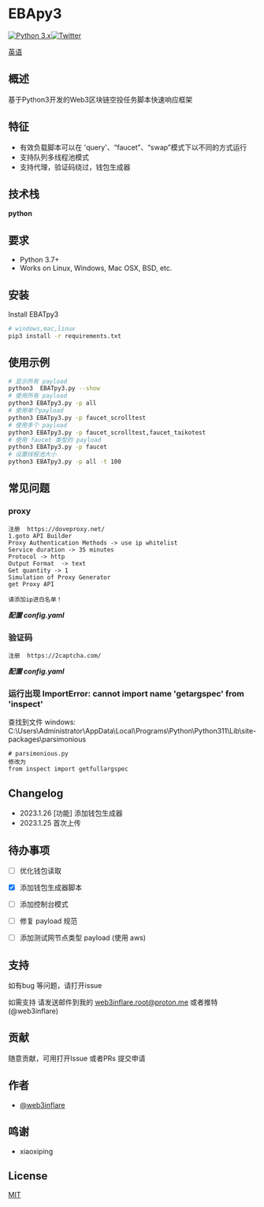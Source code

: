 
# EBApy3
[![Python 3.x](https://img.shields.io/badge/python-3.x-yellow.svg)](https://www.python.org/)[![Twitter](https://img.shields.io/badge/twitter-@web3inflare-blue.svg)](https://twitter.com/web3inflare)

[英语](./README.md)
## 概述
基于Python3开发的Web3区块链空投任务脚本快速响应框架

## 特征

- 有效负载脚本可以在 'query'、“faucet”、“swap”模式下以不同的方式运行
- 支持队列多线程池模式
- 支持代理，验证码绕过，钱包生成器



## 技术栈

**python** 


## 要求
- Python 3.7+
- Works on Linux, Windows, Mac OSX, BSD, etc.
## 安装

Install EBATpy3

``` bash
# windows,mac,linux 
pip3 install -r requirements.txt
```
## 使用示例

``` bash
# 显示所有 payload
python3  EBATpy3.py --show
# 使用所有 payload
python3 EBATpy3.py -p all 
# 使用单个payload
python3 EBATpy3.py -p faucet_scrolltest 
# 使用多个 payload
python3 EBATpy3.py -p faucet_scrolltest,faucet_taikotest
# 使用 faucet 类型的 payload
python3 EBATpy3.py -p faucet 
# 设置线程池大小
python3 EBATpy3.py -p all -t 100
```

## 常见问题
### proxy
```
注册  https://doveproxy.net/ 
1.goto API Builder
Proxy Authentication Methods -> use ip whitelist
Service duration -> 35 minutes
Protocol -> http
Output Format  -> text
Get quantity -> 1
Simulation of Proxy Generator
get Proxy API

请添加ip进白名单！

```
***配置 config.yaml***
###  验证码
```
注册  https://2captcha.com/

```
***配置 config.yaml***

###  运行出现 ImportError: cannot import name 'getargspec' from 'inspect'
查找到文件
windows:
C:\Users\Administrator\AppData\Local\Programs\Python\Python311\Lib\site-packages\parsimonious
```text
# parsimonious.py
修改为
from inspect import getfullargspec

```
## Changelog
- 2023.1.26  [功能] 添加钱包生成器 
- 2023.1.25 首次上传

## 待办事项
- [ ]  优化钱包读取
- [x]  添加钱包生成器脚本
- [ ]  添加控制台模式
- [ ]  修复 payload 规范
- [ ]  添加测试网节点类型 payload (使用 aws)


## 支持
如有bug 等问题，请打开issue 

如需支持 请发送邮件到我的 web3inflare.root@proton.me 或者推特 (@web3inflare)


## 贡献


随意贡献，可用打开Issue 或者PRs 提交申请


## 作者

- [@web3inflare](https://www.github.com/web3inflare)


## 鸣谢

 - xiaoxiping


## License

[MIT](https://choosealicense.com/licenses/mit/)


